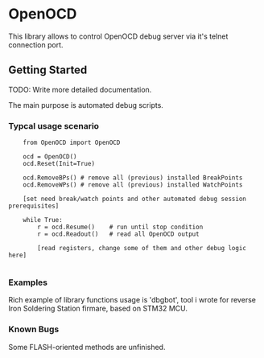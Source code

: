 # OpenOCD

This library allows to control OpenOCD debug server via it's telnet connection port.

## Getting Started

TODO: Write more detailed documentation.

The main purpose is automated debug scripts.


### Typcal usage scenario
```
    from OpenOCD import OpenOCD

    ocd = OpenOCD()
    ocd.Reset(Init=True)

    ocd.RemoveBPs() # remove all (previous) installed BreakPoints
    ocd.RemoveWPs() # remove all (previous) installed WatchPoints

    [set need break/watch points and other automated debug session prerequisites]

    while True:
        r = ocd.Resume()    # run until stop condition
        r = ocd.Readout()   # read all OpenOCD output

        [read registers, change some of them and other debug logic here]


```

### Examples

Rich example of library functions usage is 'dbgbot', tool i wrote for reverse Iron Soldering Station firmare, based on STM32 MCU.

### Known Bugs

Some FLASH-oriented methods are unfinished.